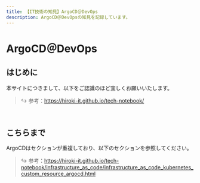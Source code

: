 ```yaml
---
title: 【IT技術の知見】ArgoCD＠DevOps
description: ArgoCD＠DevOpsの知見を記録しています。
---
```


# ArgoCD＠DevOps

## はじめに

本サイトにつきまして、以下をご認識のほど宜しくお願いいたします。



> ↪️ 参考：https://hiroki-it.github.io/tech-notebook/

<br>

## こちらまで

ArgoCDはセクションが重複しており、以下のセクションを参照してください。



> ↪️ 参考：https://hiroki-it.github.io/tech-notebook/infrastructure_as_code/infrastructure_as_code_kubernetes_custom_resource_argocd.html

<br>
